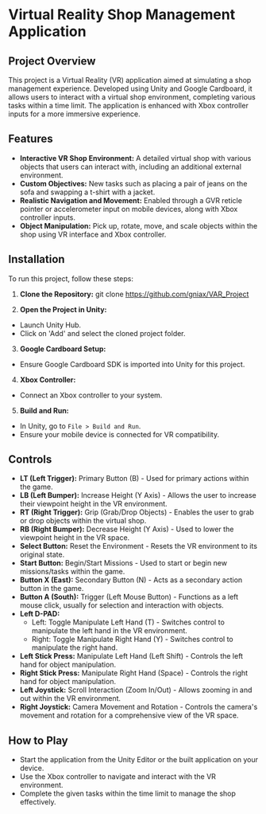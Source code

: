 # Virtual Reality Shop Management Application

## Project Overview
This project is a Virtual Reality (VR) application aimed at simulating a shop management experience. Developed using Unity and Google Cardboard, it allows users to interact with a virtual shop environment, completing various tasks within a time limit. The application is enhanced with Xbox controller inputs for a more immersive experience.

## Features
- **Interactive VR Shop Environment:** A detailed virtual shop with various objects that users can interact with, including an additional external environment.
- **Custom Objectives:** New tasks such as placing a pair of jeans on the sofa and swapping a t-shirt with a jacket.
- **Realistic Navigation and Movement:** Enabled through a GVR reticle pointer or accelerometer input on mobile devices, along with Xbox controller inputs.
- **Object Manipulation:** Pick up, rotate, move, and scale objects within the shop using VR interface and Xbox controller.

## Installation
To run this project, follow these steps:
1. **Clone the Repository:**
git clone https://github.com/gniax/VAR_Project

2. **Open the Project in Unity:**
- Launch Unity Hub.
- Click on 'Add' and select the cloned project folder.

3. **Google Cardboard Setup:**
- Ensure Google Cardboard SDK is imported into Unity for this project.

4. **Xbox Controller:**
- Connect an Xbox controller to your system.

5. **Build and Run:**
- In Unity, go to `File > Build and Run`.
- Ensure your mobile device is connected for VR compatibility.

## Controls
- **LT (Left Trigger):** Primary Button (B) - Used for primary actions within the game.
- **LB (Left Bumper):** Increase Height (Y Axis) - Allows the user to increase their viewpoint height in the VR environment.
- **RT (Right Trigger):** Grip (Grab/Drop Objects) - Enables the user to grab or drop objects within the virtual shop.
- **RB (Right Bumper):** Decrease Height (Y Axis) - Used to lower the viewpoint height in the VR space.
- **Select Button:** Reset the Environment - Resets the VR environment to its original state.
- **Start Button:** Begin/Start Missions - Used to start or begin new missions/tasks within the game.
- **Button X (East):** Secondary Button (N) - Acts as a secondary action button in the game.
- **Button A (South):** Trigger (Left Mouse Button) - Functions as a left mouse click, usually for selection and interaction with objects.
- **Left D-PAD:**
  - Left: Toggle Manipulate Left Hand (T) - Switches control to manipulate the left hand in the VR environment.
  - Right: Toggle Manipulate Right Hand (Y) - Switches control to manipulate the right hand.
- **Left Stick Press:** Manipulate Left Hand (Left Shift) - Controls the left hand for object manipulation.
- **Right Stick Press:** Manipulate Right Hand (Space) - Controls the right hand for object manipulation.
- **Left Joystick:** Scroll Interaction (Zoom In/Out) - Allows zooming in and out within the VR environment.
- **Right Joystick:** Camera Movement and Rotation - Controls the camera's movement and rotation for a comprehensive view of the VR space.

## How to Play
- Start the application from the Unity Editor or the built application on your device.
- Use the Xbox controller to navigate and interact with the VR environment.
- Complete the given tasks within the time limit to manage the shop effectively.

